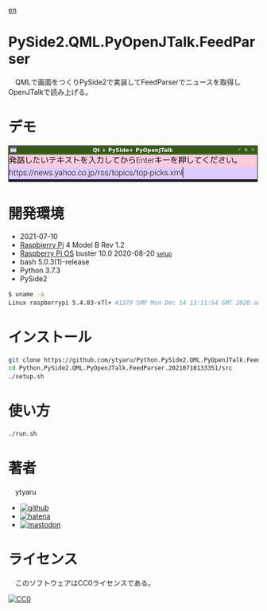 [en](./README.md)

# PySide2.QML.PyOpenJTalk.FeedParser

　QMLで画面をつくりPySide2で実装してFeedParserでニュースを取得しOpenJTalkで読み上げる。

# デモ

![img](https://github.com/ytyaru/Python.PySide2.QML.PyOpenJTalk.FeedParser.20210710133351/blob/master/doc/0.png?raw=true)

# 開発環境

* <time datetime="2021-07-10T13:33:47+0900">2021-07-10</time>
* [Raspbierry Pi](https://ja.wikipedia.org/wiki/Raspberry_Pi) 4 Model B Rev 1.2
* [Raspberry Pi OS](https://ja.wikipedia.org/wiki/Raspbian) buster 10.0 2020-08-20 <small>[setup](http://ytyaru.hatenablog.com/entry/2020/10/06/111111)</small>
* bash 5.0.3(1)-release
* Python 3.7.3
* PySide2

```sh
$ uname -a
Linux raspberrypi 5.4.83-v7l+ #1379 SMP Mon Dec 14 13:11:54 GMT 2020 armv7l GNU/Linux
```

# インストール

```sh
git clone https://github.com/ytyaru/Python.PySide2.QML.PyOpenJTalk.FeedParser.20210710133351
cd Python.PySide2.QML.PyOpenJTalk.FeedParser.20210710133351/src
./setup.sh
```

# 使い方

```sh
./run.sh
```

# 著者

　ytyaru

* [![github](http://www.google.com/s2/favicons?domain=github.com)](https://github.com/ytyaru "github")
* [![hatena](http://www.google.com/s2/favicons?domain=www.hatena.ne.jp)](http://ytyaru.hatenablog.com/ytyaru "hatena")
* [![mastodon](http://www.google.com/s2/favicons?domain=mstdn.jp)](https://mstdn.jp/web/accounts/233143 "mastdon")

# ライセンス

　このソフトウェアはCC0ライセンスである。

[![CC0](http://i.creativecommons.org/p/zero/1.0/88x31.png "CC0")](http://creativecommons.org/publicdomain/zero/1.0/deed.ja)

